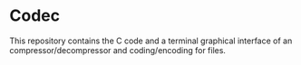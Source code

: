 # Codec
This repository contains the C code and a terminal graphical interface of an compressor/decompressor and coding/encoding for files.
